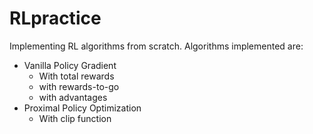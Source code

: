 # RLpractice
Implementing RL algorithms from scratch. Algorithms implemented are:
- Vanilla Policy Gradient
    - With total rewards
    - with rewards-to-go
    - with advantages
- Proximal Policy Optimization
    - With clip function
